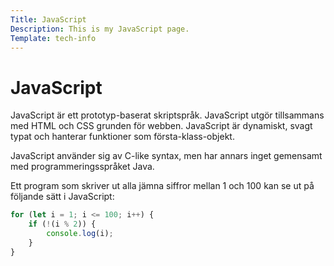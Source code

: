 ```yaml
---
Title: JavaScript
Description: This is my JavaScript page.
Template: tech-info
---
```


# JavaScript

JavaScript är ett prototyp-baserat skriptspråk. JavaScript utgör tillsammans med HTML och CSS grunden för webben. JavaScript är dynamiskt, svagt typat och hanterar funktioner som första-klass-objekt.

JavaScript använder sig av C-like syntax, men har annars inget gemensamt med programmeringsspråket Java.

Ett program som skriver ut alla jämna siffror mellan 1 och 100 kan se ut på följande sätt i JavaScript:

```javascript
for (let i = 1; i <= 100; i++) {
    if (!(i % 2)) {
        console.log(i);
    }
}
```
